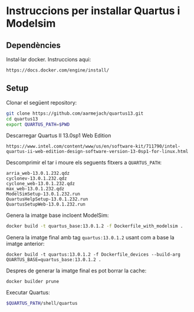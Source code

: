 # Instruccions per installar Quartus i Modelsim

## Dependències
Instal·lar docker. Instruccions aqui:
```
https://docs.docker.com/engine/install/
```

## Setup

Clonar el següent repository:
```bash
git clone https://github.com/aarmejach/quartus13.git
cd quartus13
export QUARTUS_PATH=$PWD
```

Descarregar Quartus II 13.0sp1 Web Edition
```
https://www.intel.com/content/www/us/en/software-kit/711790/intel-quartus-ii-web-edition-design-software-version-13-0sp1-for-linux.html
```

Descomprimir el tar i moure els seguents fitxers a `QUARTUS_PATH`:
```
arria_web-13.0.1.232.qdz
cyclonev-13.0.1.232.qdz
cyclone_web-13.0.1.232.qdz
max_web-13.0.1.232.qdz
ModelSimSetup-13.0.1.232.run
QuartusHelpSetup-13.0.1.232.run
QuartusSetupWeb-13.0.1.232.run
```

Genera la imatge base incloent ModelSim:
```bash
docker build -t quartus_base:13.0.1.2 -f Dockerfile_with_modelsim .
```

Genera la imatge final amb tag `quartus:13.0.1.2` usant com a base la imatge anterior:
```
docker build -t quartus:13.0.1.2 -f Dockerfile_devices --build-arg QUARTUS_BASE=quartus_base:13.0.1.2 .
```

Despres de generar la imatge final es pot borrar la cache:
```
docker builder prune
```

Executar Quartus:
```bash
$QUARTUS_PATH/shell/quartus
```